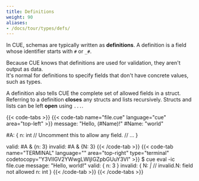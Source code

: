 ```yaml
---
title: Definitions
weight: 90
aliases:
- /docs/tour/types/defs/
---
```


In CUE, schemas are typically written as **definitions**.
A definition is a field whose identifier starts with `#` or `_#`.

Because CUE knows that definitions are used for validation,
they aren't output as data.\
It's normal for definitions to specify fields that don't have concrete values,
such as types.

A definition also tells CUE the complete set of allowed fields in a struct.\
Referring to a definition **closes** any structs and lists recursively.
Structs and lists can be left **open** using `...`.

<!--more-->

{{< code-tabs >}}
{{< code-tab name="file.cue" language="cue" area="top-left" >}}
message: "Hello, \(#Name)!"
#Name:   "world"

#A: {
	n: int
	// Uncomment this to allow any field.
	// ...
}

valid: #A & {n: 3}
invalid: #A & {N: 3}
{{< /code-tab >}}
{{< code-tab name="TERMINAL" language="" area="top-right" type="terminal" codetocopy="Y3VlIGV2YWwgLWljIGZpbGUuY3Vl" >}}
$ cue eval -ic file.cue
message: "Hello, world!"
valid: {
    n: 3
}
invalid: {
    N: _|_ // invalid.N: field not allowed
    n: int
}
{{< /code-tab >}}
{{< /code-tabs >}}
